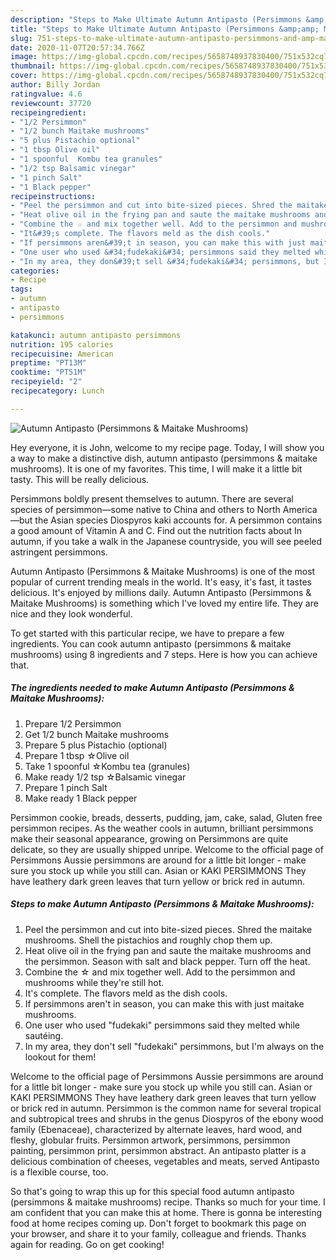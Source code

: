 ```yaml
---
description: "Steps to Make Ultimate Autumn Antipasto (Persimmons &amp;amp; Maitake Mushrooms)"
title: "Steps to Make Ultimate Autumn Antipasto (Persimmons &amp;amp; Maitake Mushrooms)"
slug: 751-steps-to-make-ultimate-autumn-antipasto-persimmons-and-amp-maitake-mushrooms
date: 2020-11-07T20:57:34.766Z
image: https://img-global.cpcdn.com/recipes/5658748937830400/751x532cq70/autumn-antipasto-persimmons-maitake-mushrooms-recipe-main-photo.jpg
thumbnail: https://img-global.cpcdn.com/recipes/5658748937830400/751x532cq70/autumn-antipasto-persimmons-maitake-mushrooms-recipe-main-photo.jpg
cover: https://img-global.cpcdn.com/recipes/5658748937830400/751x532cq70/autumn-antipasto-persimmons-maitake-mushrooms-recipe-main-photo.jpg
author: Billy Jordan
ratingvalue: 4.6
reviewcount: 37720
recipeingredient:
- "1/2 Persimmon"
- "1/2 bunch Maitake mushrooms"
- "5 plus Pistachio optional"
- "1 tbsp Olive oil"
- "1 spoonful  Kombu tea granules"
- "1/2 tsp Balsamic vinegar"
- "1 pinch Salt"
- "1 Black pepper"
recipeinstructions:
- "Peel the persimmon and cut into bite-sized pieces. Shred the maitake mushrooms. Shell the pistachios and roughly chop them up."
- "Heat olive oil in the frying pan and saute the maitake mushrooms and the persimmon. Season with salt and black pepper. Turn off the heat."
- "Combine the ☆ and mix together well. Add to the persimmon and mushrooms while they&#39;re still hot."
- "It&#39;s complete. The flavors meld as the dish cools."
- "If persimmons aren&#39;t in season, you can make this with just maitake mushrooms."
- "One user who used &#34;fudekaki&#34; persimmons said they melted while sautéing."
- "In my area, they don&#39;t sell &#34;fudekaki&#34; persimmons, but I&#39;m always on the lookout for them!"
categories:
- Recipe
tags:
- autumn
- antipasto
- persimmons

katakunci: autumn antipasto persimmons 
nutrition: 195 calories
recipecuisine: American
preptime: "PT13M"
cooktime: "PT51M"
recipeyield: "2"
recipecategory: Lunch

---
```



![Autumn Antipasto (Persimmons &amp; Maitake Mushrooms)](https://img-global.cpcdn.com/recipes/5658748937830400/751x532cq70/autumn-antipasto-persimmons-maitake-mushrooms-recipe-main-photo.jpg)

Hey everyone, it is John, welcome to my recipe page. Today, I will show you a way to make a distinctive dish, autumn antipasto (persimmons &amp; maitake mushrooms). It is one of my favorites. This time, I will make it a little bit tasty. This will be really delicious.

Persimmons boldly present themselves to autumn. There are several species of persimmon—some native to China and others to North America—but the Asian species Diospyros kaki accounts for. A persimmon contains a good amount of Vitamin A and C. Find out the nutrition facts about In autumn, if you take a walk in the Japanese countryside, you will see peeled astringent persimmons.

Autumn Antipasto (Persimmons &amp; Maitake Mushrooms) is one of the most popular of current trending meals in the world. It's easy, it's fast, it tastes delicious. It's enjoyed by millions daily. Autumn Antipasto (Persimmons &amp; Maitake Mushrooms) is something which I've loved my entire life. They are nice and they look wonderful.


To get started with this particular recipe, we have to prepare a few ingredients. You can cook autumn antipasto (persimmons &amp; maitake mushrooms) using 8 ingredients and 7 steps. Here is how you can achieve that.

<!--inarticleads1-->

##### The ingredients needed to make Autumn Antipasto (Persimmons &amp; Maitake Mushrooms):

1. Prepare 1/2 Persimmon
1. Get 1/2 bunch Maitake mushrooms
1. Prepare 5 plus Pistachio (optional)
1. Prepare 1 tbsp ☆Olive oil
1. Take 1 spoonful  ☆Kombu tea (granules)
1. Make ready 1/2 tsp ☆Balsamic vinegar
1. Prepare 1 pinch Salt
1. Make ready 1 Black pepper


Persimmon cookie, breads, desserts, pudding, jam, cake, salad, Gluten free persimmon recipes. As the weather cools in autumn, brilliant persimmons make their seasonal appearance, growing on Persimmons are quite delicate, so they are usually shipped unripe. Welcome to the official page of Persimmons Aussie persimmons are around for a little bit longer - make sure you stock up while you still can. Asian or KAKI PERSIMMONS They have leathery dark green leaves that turn yellow or brick red in autumn. 

<!--inarticleads2-->

##### Steps to make Autumn Antipasto (Persimmons &amp; Maitake Mushrooms):

1. Peel the persimmon and cut into bite-sized pieces. Shred the maitake mushrooms. Shell the pistachios and roughly chop them up.
1. Heat olive oil in the frying pan and saute the maitake mushrooms and the persimmon. Season with salt and black pepper. Turn off the heat.
1. Combine the ☆ and mix together well. Add to the persimmon and mushrooms while they&#39;re still hot.
1. It&#39;s complete. The flavors meld as the dish cools.
1. If persimmons aren&#39;t in season, you can make this with just maitake mushrooms.
1. One user who used &#34;fudekaki&#34; persimmons said they melted while sautéing.
1. In my area, they don&#39;t sell &#34;fudekaki&#34; persimmons, but I&#39;m always on the lookout for them!


Welcome to the official page of Persimmons Aussie persimmons are around for a little bit longer - make sure you stock up while you still can. Asian or KAKI PERSIMMONS They have leathery dark green leaves that turn yellow or brick red in autumn. Persimmon is the common name for several tropical and subtropical trees and shrubs in the genus Diospyros of the ebony wood family (Ebenaceae), characterized by alternate leaves, hard wood, and fleshy, globular fruits. Persimmon artwork, persimmons, persimmon painting, persimmon print, persimmon abstract. An antipasto platter is a delicious combination of cheeses, vegetables and meats, served Antipasto is a flexible course, too. 

So that's going to wrap this up for this special food autumn antipasto (persimmons &amp; maitake mushrooms) recipe. Thanks so much for your time. I am confident that you can make this at home. There is gonna be interesting food at home recipes coming up. Don't forget to bookmark this page on your browser, and share it to your family, colleague and friends. Thanks again for reading. Go on get cooking!

